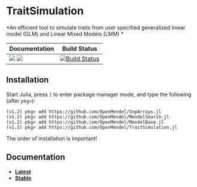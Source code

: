 # TraitSimulation

*An efficient tool to simulate traits from user specified generalized linear model (GLM) and Linear Mixed Models (LMM) *

| **Documentation** | **Build Status** |
|-------------------|------------------|
| [![](https://img.shields.io/badge/docs-latest-blue.svg)](https://OpenMendel.github.io/TraitSimulation.jl/latest) [![](https://img.shields.io/badge/docs-stable-blue.svg)](https://OpenMendel.github.io/TraitSimulation.jl/stable) | [![Build Status](https://travis-ci.org/OpenMendel/TraitSimulation.jl.svg?branch=master)](https://travis-ci.org/OpenMendel/TraitSimulation.jl) 

## Installation

Start Julia, press `]` to enter package manager mode, and type the following (after `pkg>`):
```
(v1.2) pkg> add https://github.com/OpenMendel/SnpArrays.jl
(v1.2) pkg> add https://github.com/OpenMendel/MendelSearch.jl
(v1.2) pkg> add https://github.com/OpenMendel/MendelBase.jl
(v1.2) pkg> add https://github.com/OpenMendel/TraitSimulation.jl
```
The order of installation is important!

## Documentation

+ [**Latest**](https://OpenMendel.github.io/TraitSimulation.jl/latest/)
+ [**Stable**](https://OpenMendel.github.io/TraitSimulation.jl/stable/)
